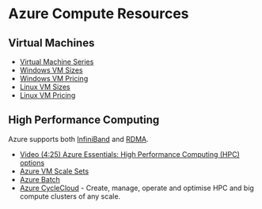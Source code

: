 # Azure Compute Resources

## Virtual Machines

* [Virtual Machine Series](https://azure.microsoft.com/en-au/pricing/details/virtual-machines/series/)
* [Windows VM Sizes](https://docs.microsoft.com/en-us/azure/virtual-machines/windows/sizes)
* [Windows VM Pricing](https://azure.microsoft.com/en-gb/pricing/details/virtual-machines/windows/)
* [Linux VM Sizes](https://docs.microsoft.com/en-us/azure/virtual-machines/linux/sizes)
* [Linux VM Pricing](https://azure.microsoft.com/en-au/pricing/details/virtual-machines/linux/)

## High Performance Computing

Azure supports both [InfiniBand](https://en.wikipedia.org/wiki/InfiniBand) and [RDMA](https://en.wikipedia.org/wiki/Remote_direct_memory_access).

* [Video (4:25) Azure Essentials: High Performance Computing (HPC) options](https://www.youtube.com/watch?v=rKURT32faJk)
* [Azure VM Scale Sets](https://docs.microsoft.com/en-us/azure/virtual-machine-scale-sets/overview)
* [Azure Batch](https://azure.microsoft.com/en-au/services/batch/)
* [Azure CycleCloud](https://azure.microsoft.com/en-au/features/azure-cyclecloud/) - Create, manage, operate and optimise HPC and big compute clusters of any scale.
